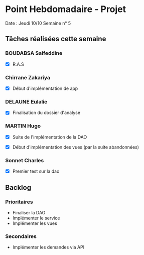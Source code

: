 # Point Hebdomadaire - Projet

Date : Jeudi 10/10
Semaine n° 5

## Tâches réalisées cette semaine


### BOUDABSA Saifeddine
- [x] R.A.S

### Chirrane Zakariya
- [x] Début d'implémentation de app
### DELAUNE Eulalie
- [x] Finalisation du dossier d'analyse

### MARTIN Hugo
- [x] Suite de l'implémentation de la DAO
- [x] Début d'implémentation des vues (par la suite abandonnées)


### Sonnet Charles
- [x] Premier test sur la dao

## Backlog

### Prioritaires

- Finaliser la DAO
- Implémenter le service
- Implémenter les vues


### Secondaires

- Implémenter les demandes via API

